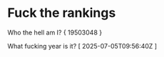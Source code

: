# Fuck the rankings

Who the hell am I?
{ 19503048 }

What fucking year is it?
[ 2025-07-05T09:56:40Z ]
